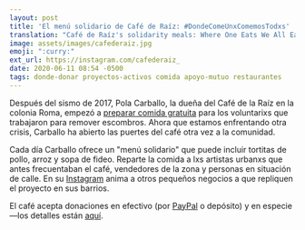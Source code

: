 ```yaml
---
layout: post
title: 'El menú solidario de Café de Raíz: #DondeComeUnxComemosTodxs'
translation: "Café de Raíz's solidarity meals: Where One Eats We All Eat"
image: assets/images/cafederaiz.jpg
emoji: ":curry:"
ext_url: https://instagram.com/cafederaiz_
date: 2020-06-11 08:54 -0500
tags: donde-donar proyectos-activos comida apoyo-mutuo restaurantes
---
```


Después del sismo de 2017, Pola Carballo, la dueña del Café de la Raíz en la colonia Roma, empezó a [preparar comida gratuita](https://www.jornada.com.mx/ultimas/sociedad/2020/06/07/iniciativas-ciudadanas-buscan-frenar-la-201cpandemia-del-hambre201d-6318.html) para los voluntarixs que trabajaron para remover escombros. Ahora que estamos enfrentando otra crisis, Carballo ha abierto las puertes del café otra vez a la comunidad. 

Cada día Carballo ofrece un "menú solidario" que puede incluir tortitas de pollo, arroz y sopa de fideo. Reparte la comida a lxs artistas urbanxs que antes frecuentaban el café, vendedores de la zona y personas en situación de calle. En su [Instagram](https://www.instagram.com/cafederaiz_/) anima a otros pequeños negocios a que repliquen el proyecto en sus barrios. 

El café acepta donaciones en efectivo (por [PayPal](https://www.paypal.me/dondecomeuno) o depósito) y en especie—los detalles están [aquí](https://www.instagram.com/p/CBL8dY9DE7r/?utm_source=ig_web_copy_link).